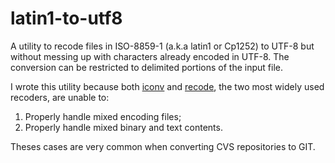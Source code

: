 latin1-to-utf8
==============

A utility to recode files in ISO-8859-1 (a.k.a latin1 or Cp1252) to UTF-8 but without messing up with characters already encoded in UTF-8.
The conversion can be restricted to delimited portions of the input file.

I wrote this utility because both [iconv](http://www.gnu.org/software/libiconv/) and [recode](http://recode.progiciels-bpi.ca/), the two most widely used recoders, are unable to:

1. Properly handle mixed encoding files;
2. Properly handle mixed binary and text contents.

Theses cases are very common when converting CVS repositories to GIT.
